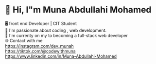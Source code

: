# 👋 Hi, I"m Muna Abdullahi Mohamed  <br>
🖥️ front end Developer | CIT Student   <br>
🚀 I'm passionate about coding , web development.  <br>
🚀 I'm currenty on my to becoming a full-stack web developer  <br>
🌐 Contact with me <br>
https://instagram.com/dev_munah <br>
https://tiktok.com/@codewithmuna <br>
https://www.linkedin.com/in/Muna-Abdullahi-Mohamed <br>







